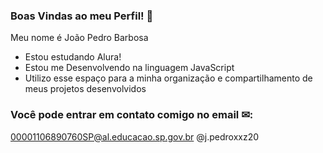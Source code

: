 ### Boas Vindas ao meu Perfil! 👋

Meu nome é João Pedro Barbosa

- Estou estudando Alura!
- Estou me Desenvolvendo na linguagem JavaScript
- Utilizo esse espaço para a minha organização e compartilhamento de meus projetos desenvolvidos

### Você pode entrar em contato comigo no email ✉:

00001106890760SP@al.educacao.sp.gov.br
@j.pedroxxz20
